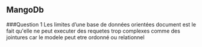 ## MangoDb

###Question 1
Les limites d’une base de données orientées document est le fait qu'elle ne peut executer des requetes trop complexes comme des jointures car le modele peut etre ordonné ou relationnel 

